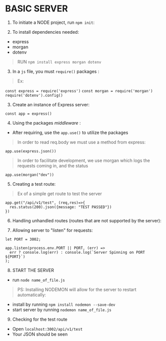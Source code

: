 # BASIC SERVER

1. To initiate a NODE project, run `npm init`:

2. To install dependencies needed:

- express
- morgan
- dotenv

> RUN
> `npm install express morgan dotenv`

3. In a `js` file, you must `require()` packages :

> Ex:

`const express = require('express')`
`const morgan = require('morgan')`
`require('dotenv').config()`

3. Create an instance of Express server:

`const app = express()`

4. Using the packages _middleware_ :

- After requiring, use the `app.use()` to utilize the packages

> In order to read req.body we must use a method from express:

`app.use(express.json())`

> In order to facilitate development, we use morgan which logs the requests coming in, and the status

`app.use(morgan("dev"))`

5. Creating a test route:

> Ex of a simple get route to test the server

```
app.get("/api/v1/test", (req,res)=>{
  res.status(200).json({message: "TEST PASSED"})
})
```

6. Handling unhandled routes (routes that are not supported by the server):

7. Allowing server to "listen" for requests:

```
let PORT = 3002;

app.listen(process.env.PORT || PORT, (err) =>
  err ? console.log(err) : console.log(`Server Spinning on PORT ${PORT}`)
);

```

8. START THE SERVER

- run `node name_of_file.js`

> PS: Installing NODEMON will allow for the server to restart automatically:

- install by running `npm install nodemon --save-dev`
- start server by running `nodemon name_of_file.js`

9. Checking for the test route

- Open `localhost:3002/api/v1/test`
- Your JSON should be seen
